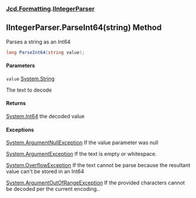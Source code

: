 ### [Jcd.Formatting](Jcd.Formatting.md 'Jcd.Formatting').[IIntegerParser](Jcd.Formatting.IIntegerParser.md 'Jcd.Formatting.IIntegerParser')

## IIntegerParser.ParseInt64(string) Method

Parses a string as an Int64

```csharp
long ParseInt64(string value);
```
#### Parameters

<a name='Jcd.Formatting.IIntegerParser.ParseInt64(string).value'></a>

`value` [System.String](https://docs.microsoft.com/en-us/dotnet/api/System.String 'System.String')

The text to decode

#### Returns
[System.Int64](https://docs.microsoft.com/en-us/dotnet/api/System.Int64 'System.Int64')
the decoded value

#### Exceptions

[System.ArgumentNullException](https://docs.microsoft.com/en-us/dotnet/api/System.ArgumentNullException 'System.ArgumentNullException')
If the value parameter was null

[System.ArgumentException](https://docs.microsoft.com/en-us/dotnet/api/System.ArgumentException 'System.ArgumentException')
If the text is empty or whitespace.

[System.OverflowException](https://docs.microsoft.com/en-us/dotnet/api/System.OverflowException 'System.OverflowException')
If the text cannot be parse because the resultant value can't be stored in an Int64

[System.ArgumentOutOfRangeException](https://docs.microsoft.com/en-us/dotnet/api/System.ArgumentOutOfRangeException 'System.ArgumentOutOfRangeException')
If the provided characters cannot be decoded per the current encoding..